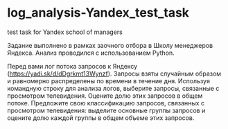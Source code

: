 # log_analysis-Yandex_test_task
test task for Yandex school of managers

Задание выполнено в рамках заочного отбора в Школу менеджеров Яндекса. Анализ проводился с использованием Python.<p> 
Перед вами лог потока запросов к Яндексу (https://yadi.sk/d/dDgrkmt13Wynzf). Запросы взяты случайным образом и равномерно распределены по времени в течение дня. Используя командную строку для анализа логов, выберите запросы, связанные с просмотром телевидения. Оцените долю этих запросов в общем потоке. Предложите свою классификацию запросов, связанных с просмотром телевидения: выделите основные группы запросов и оцените долю каждой группы в общем объеме этих запросов. 
